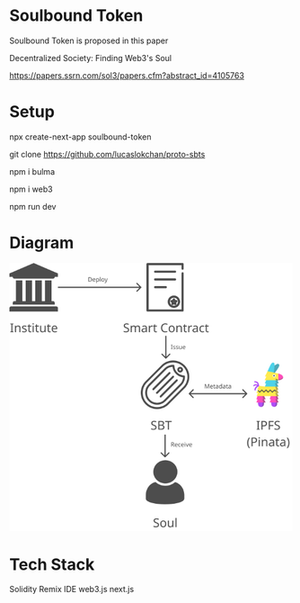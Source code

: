 # Soulbound Token

Soulbound Token is proposed in this paper

Decentralized Society: Finding Web3's Soul

https://papers.ssrn.com/sol3/papers.cfm?abstract_id=4105763

# Setup
npx create-next-app soulbound-token

git clone https://github.com/lucaslokchan/proto-sbts

npm i bulma

npm i web3

npm run dev

# Diagram
![Diagram](image/diagram.png)

# Tech Stack
Solidity
Remix IDE
web3.js
next.js
